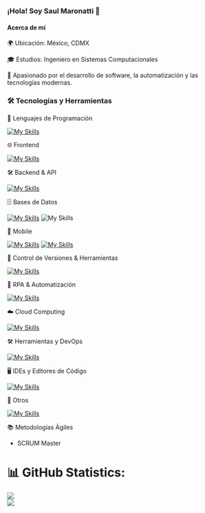 ### ¡Hola! Soy Saul Maronatti 👋

#### Acerca de mí
🌍 Ubicación: México, CDMX

🎓 Estudios: Ingeniero en Sistemas Computacionales

🚀 Apasionado por el desarrollo de software, la automatización y las tecnologías modernas.

### 🛠️ Tecnologías y Herramientas
🚀 Lenguajes de Programación

[![My Skills](https://skillicons.dev/icons?i=python,php,js,ts,cs,java)](https://skillicons.dev)

🌐 Frontend

[![My Skills](https://skillicons.dev/icons?i=html,css,bootstrap,react,angular)](https://skillicons.dev)

🛠️ Backend & API

[![My Skills](https://skillicons.dev/icons?i=graphql,dotnet,nestjs)](https://skillicons.dev)

🗄️ Bases de Datos

[![My Skills](https://skillicons.dev/icons?i=postgres,mysql,mongodb,sqlite)](https://skillicons.dev) ![My Skills](https://go-skill-icons.vercel.app/api/icons?i=sqlserver&titles=true)

📱 Mobile

[![My Skills](https://skillicons.dev/icons?i=flutter)](https://skillicons.dev) [![My Skills](https://simpleskill.icons.workers.dev/svg?i=ionic)](https://skillicons.dev)

🔄 Control de Versiones & Herramientas

[![My Skills](https://skillicons.dev/icons?i=git,github,gitlab)](https://skillicons.dev)

🤖 RPA & Automatización

[![My Skills](https://simpleskill.icons.workers.dev/svg?i=uipath)](https://skillicons.dev)

☁️ Cloud Computing 

[![My Skills](https://skillicons.dev/icons?i=aws,gcp,firebase)](https://skillicons.dev)

🛠️ Herramientas y DevOps

[![My Skills](https://skillicons.dev/icons?i=docker)](https://skillicons.dev)

🖥️ IDEs y Editores de Código

[![My Skills](https://skillicons.dev/icons?i=vscode,visualstudio,androidstudio,arduino)](https://skillicons.dev)

🚀 Otros

[![My Skills](https://skillicons.dev/icons?i=postman,ubuntu,raspberrypi,ps,nginx,linux)](https://skillicons.dev)

📚 Metodologías Ágiles

- SCRUM Master


# 📊 GitHub Statistics:

![](https://github-readme-streak-stats.herokuapp.com/?user=MARONATTI06&theme=react&hide_border=false)<br/>
![](https://github-readme-stats.vercel.app/api/top-langs/?username=MARONATTI06&theme=react&hide_border=false&include_all_commits=true&count_private=true&layout=compact)
